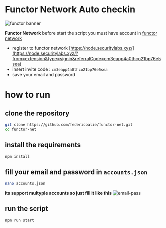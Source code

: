 # Functor Network Auto checkin
![functor banner](image.png)

**Functor Network** before start the script you must have account in [functor network](https://node.securitylabs.xyz/?from=extension&type=signin&referralCode=cm3eapp4a0thco21bp76e5sea)
- register to functor network [https://node.securitylabs.xyz/](https://node.securitylabs.xyz/?from=extension&type=signin&referralCode=cm3eapp4a0thco21bp76e5sea)
- insert invite code : `cm3eapp4a0thco21bp76e5sea`
- save your email and password 

# how to run 
## clone the repository
```bash
git clone https://github.com/federicoalie/functor-net.git
cd functor-net
```
## install the requirements
```bash
npm install
```
## fill your email and password in `accounts.json`
```bash
nano accounts.json
```
**its support multyple accounts so just fill it like this**
![email-pass](image-1.png)

## run the script
```bash
npm run start
```
